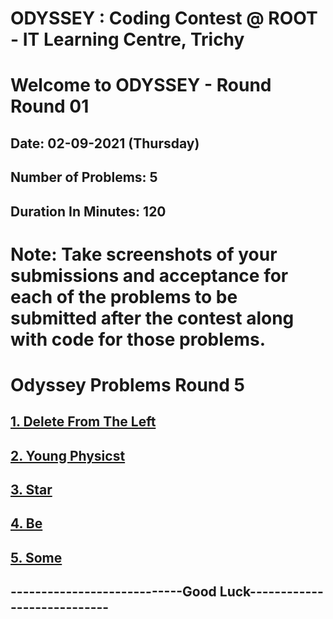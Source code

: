# ODYSSEY : Coding Contest @ ROOT - IT Learning Centre, Trichy
# Welcome to ODYSSEY - Round Round 01
## Date: 02-09-2021 (Thursday)
## Number of Problems:  5
## Duration In Minutes:  120

# Note: Take screenshots of your submissions and acceptance for each of the problems to be submitted after the contest along with code for those problems.

# Odyssey Problems Round  5

## [1. Delete From The Left](https://codeforces.com/contest/1005/problem/B)

## [2. Young Physicst](https://codeforces.com/contest/69/problem/A)

## [3. Star](https://atcoder.jp/contests/abc192/tasks/abc192_a)

## [4. Be](https://atcoder.jp/contests/abc192/tasks/abc192_b)

## [5. Some](https://atcoder.jp/contests/abc192/tasks/abc192_c)


## ----------------------------Good Luck----------------------------
